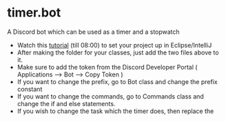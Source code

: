 # timer.bot
A Discord bot which can be used as a timer and a stopwatch 


* Watch this [tutorial](https://www.youtube.com/watch?v=jGrD8AZfTig) (till 08:00) to set your project up in Eclipse/IntelliJ 
* After making the folder for your classes, just add the two files above to it. 
* Make sure to add the token from the Discord Developer Portal ( Applications --> Bot --> Copy Token ) 
* If you want to change the prefix, go to Bot class and change the prefix constant 
* If you want to change the commands, go to Commands class and change the if and else statements. 
* If you wish to change the task which the timer does, then replace the 
